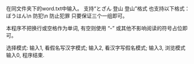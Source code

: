  在同文件夹下的word.txt中输入。
 支持“とざん 登山 登山”格式
 也支持以下格式：
     ぼうはん\n
     防犯\n
     防止犯罪
 只要保证三个一组即可。
 
本程序不把换行或空格作为单词, 有空则使用 “-” 或其他不影响阅读的符号占位即可。

选择模式:
输入1, 看假名写汉字模式; 
输入2, 看汉字写假名模式; 
输入3, 浏览模式
输入0, 程序结束.
